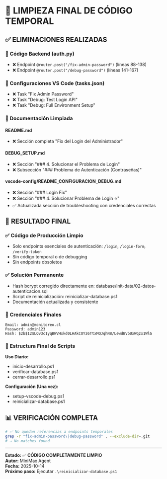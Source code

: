 # 🧹 LIMPIEZA FINAL DE CÓDIGO TEMPORAL

## ✅ **ELIMINACIONES REALIZADAS**

### 🔧 **Código Backend (auth.py)**
- ❌ Endpoint `@router.post("/fix-admin-password")` (líneas 88-138)
- ❌ Endpoint `@router.post("/debug-password")` (líneas 141-167)

### 🔧 **Configuraciones VS Code (tasks.json)**
- ❌ Task "Fix Admin Password"
- ❌ Task "Debug: Test Login API"  
- ❌ Task "Debug: Full Environment Setup"

### 📖 **Documentación Limpiada**

#### README.md
- ❌ Sección completa "Fix del Login del Administrador"

#### DEBUG_SETUP.md
- ❌ Sección "### 4. Solucionar el Problema de Login"
- ❌ Subsección "### Problema de Autenticación (Contraseñas)"

#### vscode-config/README_CONFIGURACION_DEBUG.md
- ❌ Sección "### Login Fix"
- ❌ Sección "### 4. Solucionar Problema de Login ⭐"
- ✅ Actualizada sección de troubleshooting con credenciales correctas

## 🎯 **RESULTADO FINAL**

### ✅ **Código de Producción Limpio**
- Solo endpoints esenciales de autenticación: `/login`, `/login-form`, `/verify-token`
- Sin código temporal o de debugging
- Sin endpoints obsoletos

### ✅ **Solución Permanente**
- Hash bcrypt corregido directamente en: <filepath>database/init-data/02-datos-autenticacion.sql</filepath>
- Script de reinicialización: <filepath>reinicializar-database.ps1</filepath>
- Documentación actualizada y consistente

### 🔑 **Credenciales Finales**
```
Email: admin@monitoreo.cl
Password: admin123
Hash: $2b$12$LQv3c1yqBWVHxkd0LHAkCOYz6TtxMQJqhN8/LewdBVbUxWqzx1WlG
```

### 📁 **Estructura Final de Scripts**
**Uso Diario:**
- <filepath>inicio-desarrollo.ps1</filepath>
- <filepath>verificar-database.ps1</filepath>
- <filepath>cerrar-desarrollo.ps1</filepath>

**Configuración (Una vez):**
- <filepath>setup-vscode-debug.ps1</filepath>
- <filepath>reinicializar-database.ps1</filepath>

## 📊 **VERIFICACIÓN COMPLETA**
```bash
# ✅ No quedan referencias a endpoints temporales
grep -r "fix-admin-password\|debug-password" . --exclude-dir=.git
# → No matches found
```

---
**Estado:** ✅ **CÓDIGO COMPLETAMENTE LIMPIO**  
**Autor:** MiniMax Agent  
**Fecha:** 2025-10-14  
**Próximo paso:** Ejecutar `.\reinicializar-database.ps1`
